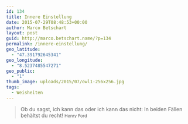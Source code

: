 ```yaml
---
id: 134
title: Innere Einstellung
date: 2015-07-29T08:48:53+00:00
author: Marco Betschart
layout: post
guid: http://marco.betschart.name/?p=134
permalink: /innere-einstellung/
geo_latitude:
  - "47.391792645341"
geo_longitude:
  - "8.5237485547271"
geo_public:
  - "1"
thumb_image: uploads/2015/07/owl1-256x256.jpg
tags:
  - Weisheiten
---
```

> Ob du sagst, ich kann das oder ich kann das nicht: In beiden Fällen behältst du recht! <small>Henry Ford</small>

<div id="geo-post-134" class="geo geo-post" style="display: none">
  <span class="latitude">47.3917926</span><span class="longitude">8.5237486</span>
</div>